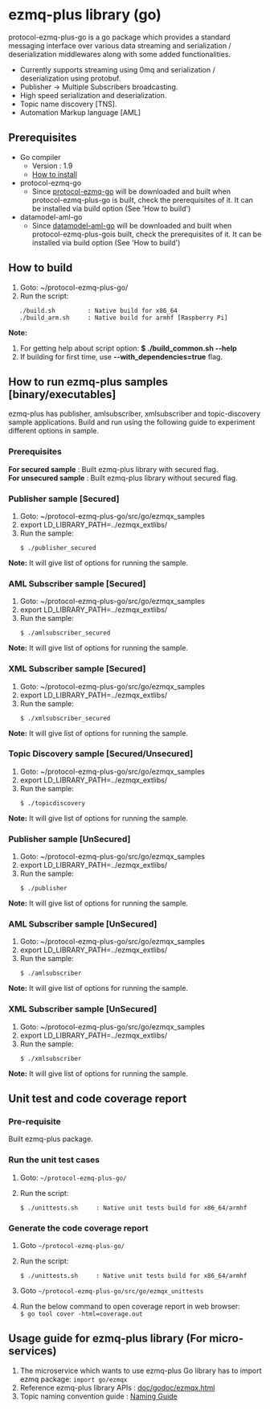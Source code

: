 # ezmq-plus library (go)

protocol-ezmq-plus-go is a go package which provides a standard messaging interface over various data streaming
and serialization / deserialization middlewares along with some added functionalities.</br>
  - Currently supports streaming using 0mq and serialization / deserialization using protobuf.
  - Publisher -> Multiple Subscribers broadcasting.
  - High speed serialization and deserialization.
  - Topic name discovery [TNS]. 
  - Automation Markup language [AML]

## Prerequisites ##
- Go compiler
  - Version : 1.9
  - [How to install](https://golang.org/doc/install)
- protocol-ezmq-go
  - Since [protocol-ezmq-go](https://github.com/edgexfoundry-holding/protocol-ezmq-go) will be downloaded and built when protocol-ezmq-plus-go is built, check the prerequisites of it. It can be installed via build option (See 'How to build')
- datamodel-aml-go
  - Since [datamodel-aml-go](https://github.com/edgexfoundry-holding/datamodel-aml-go) will be downloaded and built when protocol-ezmq-plus-gois built, check the prerequisites of it. It can be installed via build option (See 'How to build')

## How to build ##
1. Goto: ~/protocol-ezmq-plus-go/
2. Run the script:

```
   ./build.sh         : Native build for x86_64
   ./build_arm.sh     : Native build for armhf [Raspberry Pi]
```
   
**Note:** </br>
1. For getting help about script option: **$ ./build_common.sh --help** </br>
2. If building for first time, use **--with_dependencies=true** flag.

## How to run ezmq-plus samples [binary/executables] ##
ezmq-plus has publisher, amlsubscriber, xmlsubscriber and topic-discovery sample applications. Build and run using the following guide to experiment different options in sample.

### Prerequisites ###
 **For secured sample** : Built ezmq-plus library with secured flag.</br>
 **For unsecured sample** : Built ezmq-plus library without secured flag.</br>

### Publisher sample [Secured] ###
1. Goto: ~/protocol-ezmq-plus-go/src/go/ezmqx_samples
2. export LD_LIBRARY_PATH=../ezmqx_extlibs/
3. Run the sample:
    ```
    $ ./publisher_secured
    ```
**Note:** It will give list of options for running the sample. 

### AML Subscriber sample [Secured] ###
1. Goto: ~/protocol-ezmq-plus-go/src/go/ezmqx_samples
2. export LD_LIBRARY_PATH=../ezmqx_extlibs/
3. Run the sample:
    ```
    $ ./amlsubscriber_secured
    ```
**Note:** It will give list of options for running the sample.  

### XML Subscriber sample [Secured] ###
1. Goto: ~/protocol-ezmq-plus-go/src/go/ezmqx_samples
2. export LD_LIBRARY_PATH=../ezmqx_extlibs/
3. Run the sample:
    ```
    $ ./xmlsubscriber_secured
    ```
**Note:** It will give list of options for running the sample. 
 
### Topic Discovery sample [Secured/Unsecured] ###
1. Goto: ~/protocol-ezmq-plus-go/src/go/ezmqx_samples
2. export LD_LIBRARY_PATH=../ezmqx_extlibs/
3. Run the sample:
    ```
    $ ./topicdiscovery
    ```
**Note:** It will give list of options for running the sample. 

### Publisher sample [UnSecured]  ###
1. Goto: ~/protocol-ezmq-plus-go/src/go/ezmqx_samples
2. export LD_LIBRARY_PATH=../ezmqx_extlibs/
3. Run the sample:
    ```
    $ ./publisher
    ```
**Note:** It will give list of options for running the sample. 

### AML Subscriber sample [UnSecured]  ###
1. Goto: ~/protocol-ezmq-plus-go/src/go/ezmqx_samples
2. export LD_LIBRARY_PATH=../ezmqx_extlibs/
3. Run the sample:
    ```
    $ ./amlsubscriber
    ```
**Note:** It will give list of options for running the sample.  

### XML Subscriber sample [UnSecured]  ###
1. Goto: ~/protocol-ezmq-plus-go/src/go/ezmqx_samples
2. export LD_LIBRARY_PATH=../ezmqx_extlibs/
3. Run the sample:
    ```
    $ ./xmlsubscriber
    ```
**Note:** It will give list of options for running the sample. 

## Unit test and code coverage report

### Pre-requisite
Built ezmq-plus package.

### Run the unit test cases
1. Goto:  `~/protocol-ezmq-plus-go/`
2. Run the script:

   ```
   $ ./unittests.sh     : Native unit tests build for x86_64/armhf
   ```

### Generate the code coverage report
1. Goto `~/protocol-ezmq-plus-go/` </br>
2. Run the script:

   ```
   $ ./unittests.sh     : Native unit tests build for x86_64/armhf
   ```
3. Goto `~/protocol-ezmq-plus-go/src/go/ezmqx_unittests` </br>
4. Run the below command to open coverage report in web browser: </br>
     `$ go tool cover -html=coverage.out`

## Usage guide for ezmq-plus library (For micro-services) ##
1. The microservice which wants to use ezmq-plus Go library has to import ezmq package:
    `import go/ezmqx`
2. Reference ezmq-plus library APIs : [doc/godoc/ezmqx.html](doc/godoc/ezmqx.html)
3. Topic naming convention guide : [Naming Guide](https://github.com/mgjeong/protocol-ezmq-plus-cpp/blob/master/TOPIC_NAMING_CONVENTION.md)

